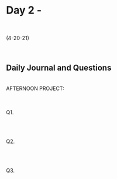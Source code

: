 # Day 2 - 
<br>
  
 (4-20-21)

<br>

## Daily Journal and Questions
<br>
AFTERNOON PROJECT:
<br>



<br>
<br>

Q1.
<br>

<br>
<br>

Q2.
<br>

<br>
<br>

Q3. 
<br>